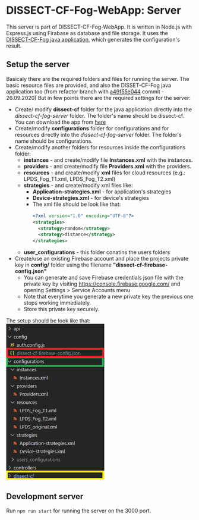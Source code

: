 # DISSECT-CF-Fog-WebApp: Server

This server is part of DISSECT-CF-Fog-WebApp. It is written in Node.js with Express.js using Firabase as database and file storage.
It uses the [DISSECT-CF-Fog java application](https://github.com/andrasmarkus/dissect-cf), which generates the configuration's result.

## Setup the server
Basicaly there are the required folders and files for running the server. The basic resource files are provided, and also the DISSET-CF-Fog java application too (from refactor branch with [a49f55e044](https://github.com/andrasmarkus/dissect-cf/commit/a49f55e044e9294ca84d871070a5b3ad1d9de7ce) commit - 26.09.2020) But in few points there are the required settings for the server:

- Create/ modify **dissect-cf** folder for the java application directly into the *dissect-cf-fog-server* folder. The folder's name should be dissect-cf. You can download the app from [here](https://github.com/andrasmarkus/dissect-cf)
- Create/modify **configurations** folder for configurations and for resources directly into the *dissect-cf-fog-server* folder. The folder's name should be configurations.
- Create/modify another folders for resources inside the configurations folder:
  - **instances** - and create/modify file **Instances.xml** with the instances.
  - **providers** - and create/modify file **Providers.xml** with the providers.
  - **resources** - and create/modify **xml** files for cloud resources (e.g.: LPDS_Fog_T1.xml, LPDS_Fog_T2.xml)
  - **strategies** - and create/modify xml files like:
    - **Application-strategies.xml** - for application's strategies
    - **Device-strategies.xml** - for device's strategies
    - The xml file should be look like that:
        ```xml
        <?xml version="1.0" encoding="UTF-8"?>
        <strategies>
          <strategy>random</strategy>
          <strategy>distance</strategy>
        </strategies>
        ```
  - **user_configurations** - this folder conatins the users folders  
- Create/use an existing Firebase account and place the projects private key in **config/** folder using the filename **"dissect-cf-firebase-config.json"**
  - You can generate and save Firebase credentials json file with the private key by visiting https://console.firebase.google.com/ and opening Settings > Service Accounts menu
  - Note that everytime you generate a new private key the previous one stops working immediately.
  - Store this private key securely.

The setup should be look like that:  
![Alt File explorer](../readme-assets/server-setup-file-explorer.png)

## Development server

Run `npm run start` for running the server on the 3000 port.
